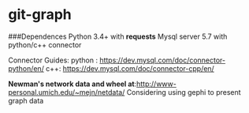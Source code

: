 # git-graph

###Dependences
Python 3.4+ with **requests**
Mysql server 5.7 with python/c++ connector

Connector Guides:
python : https://dev.mysql.com/doc/connector-python/en/ 
c++: https://dev.mysql.com/doc/connector-cpp/en/


**Newman's network data and wheel at**:http://www-personal.umich.edu/~mejn/netdata/ 
Considering using gephi to present graph data



